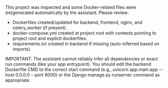 
This project was inspected and some Docker-related files were (re)generated automatically by the assistant.
Please review:
- Dockerfiles created/updated for backend, frontend, nginx, and celery_worker (if present).
- docker-compose.yml created at project root with contexts pointing to project root and explicit dockerfiles.
- requirements.txt created in backend if missing (auto-inferred based on imports).

IMPORTANT: The assistant cannot reliably infer all dependencies or exact run commands (like your app entrypoint).
You should edit the backend Dockerfile CMD to the correct start command (e.g., uvicorn app.main:app --host 0.0.0.0 --port 8000)
or the Django manage.py runserver command as appropriate.
